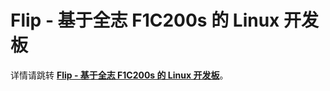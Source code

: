 # Flip - 基于全志 F1C200s 的 Linux 开发板

详情请跳转 [**Flip - 基于全志 F1C200s 的 Linux 开发板**](https://wiki-power.com/Flip-%E5%9F%BA%E4%BA%8E%E5%85%A8%E5%BF%97F1C200s%E7%9A%84Linux%E5%BC%80%E5%8F%91%E6%9D%BF/)。
